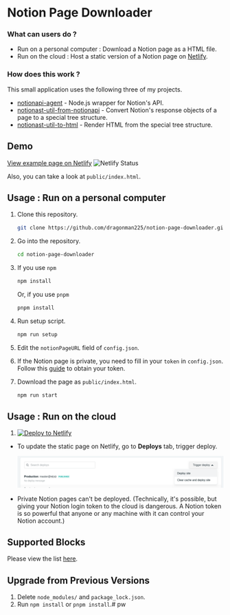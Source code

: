 # Notion Page Downloader

### What can users do ?

* Run on a personal computer : Download a Notion page as a HTML file.
* Run on the cloud : Host a static version of a Notion page on [Netlify](https://www.netlify.com).

### How does this work ?

This small application uses the following three of my projects.

* [notionapi-agent](https://github.com/dragonman225/notionapi-agent) - Node.js wrapper for Notion's API.
* [notionast-util-from-notionapi](https://github.com/dragonman225/notionast-util-from-notionapi) - Convert Notion's response objects of a page to a special tree structure.
* [notionast-util-to-html](https://github.com/dragonman225/notionast-util-to-html) - Render HTML from the special tree structure.

## Demo

[View example page on Netlify](https://notion2netlify.netlify.com/) ![Netlify Status](https://api.netlify.com/api/v1/badges/08b7e188-34d8-49c6-a2a2-ec2eb6f8f5da/deploy-status)

Also, you can take a look at `public/index.html`.

## Usage : Run on a personal computer

1. Clone this repository.

   ```bash
   git clone https://github.com/dragonman225/notion-page-downloader.git
   ```

2. Go into the repository.
   ```bash
   cd notion-page-downloader
   ```

3. If you use `npm`

   ```bash
   npm install
   ```

   Or, if you use `pnpm`

   ```bash
   pnpm install
   ```

4. Run setup script.

   ```bash
   npm run setup
   ```

5. Edit the `notionPageURL` field of `config.json`.

6. If the Notion page is private, you need to fill in your `token` in `config.json`. Follow this [guide](https://github.com/dragonman225/notionapi-agent/blob/master/docs/obtain_token.md) to obtain your token.

7. Download the page as `public/index.html`.

   ```bash
   npm run start
   ```

## Usage : Run on the cloud

1. [![Deploy to Netlify](https://www.netlify.com/img/deploy/button.svg)](https://app.netlify.com/start/deploy?repository=https://github.com/dragonman225/notion-page-downloader)

* To update the static page on Netlify, go to **Deploys** tab, trigger deploy.

   ![img](assets/netlify_trigger_dep.png)

* Private Notion pages can't be deployed. (Technically, it's possible, but giving your Notion login token to the cloud is dangerous. A Notion token is so powerful that anyone or any machine with it can control your Notion account.)

## Supported Blocks

Please view the list [here](https://github.com/dragonman225/notionast-util-to-html).

## Upgrade from Previous Versions

1. Delete `node_modules/` and `package_lock.json`.
2. Run `npm install` or `pnpm install`.# pw
